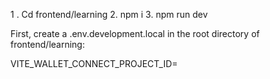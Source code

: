 1 . Cd frontend/learning
2. npm i
3. npm run dev






First, create a .env.development.local in the root directory of frontend/learning:

VITE_WALLET_CONNECT_PROJECT_ID=
